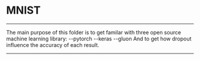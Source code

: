 # MNIST

-----------------------------------------------------------------------------------------------

The main purpose of this folder is to get familar with three open source machine learning library:
  --pytorch
  --keras
  --gluon
And to get how dropout influence the accuracy of each result.

-----------------------------------------------------------------------------------------------
